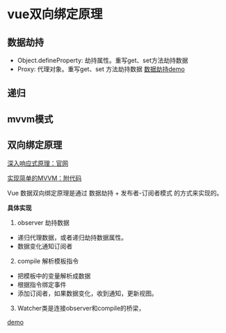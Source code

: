 # vue双向绑定原理

## 数据劫持
- Object.defineProperty: 劫持属性。重写get、set方法劫持数据
- Proxy: 代理对象。重写get、set 方法劫持数据
  [数据劫持demo](http://127.0.0.1:5500/example/jiechi/index.html)

## 递归

## mvvm模式

## 双向绑定原理
[深入响应式原理：官网](https://cn.vuejs.org/guide/extras/reactivity-in-depth.html)

[实现简单的MVVM：附代码](https://www.jianshu.com/p/0983d2d0a416)

Vue 数据双向绑定原理是通过 数据劫持 + 发布者-订阅者模式 的方式来实现的。

**具体实现**
1. observer 劫持数据
  - 递归代理数据，或者递归劫持数据属性。
  - 数据变化通知订阅者
2. compile 解析模板指令
  - 把模板中的变量解析成数据
  - 根据指令绑定事件
  - 添加订阅者，如果数据变化，收到通知，更新视图。
3. Watcher类是连接observer和compile的桥梁，




[demo](http://127.0.0.1:5500/example/vue/index.html)
